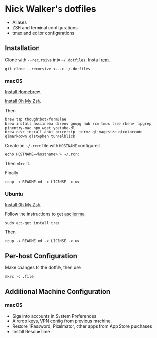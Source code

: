 # Nick Walker's dotfiles

* Aliases
* ZSH and terminal configurations
* tmux and editor configurations 

## Installation

Clone with `--recursive`  into `~/.dotfiles`. Install [rcm](https://github.com/thoughtbot/rcm).

    git clone --recursive <...> ~/.dotfiles

### macOS

[Install Homebrew](https://brew.sh).

[Install Oh My Zsh](https://github.com/robbyrussell/oh-my-zsh).

Then

    brew tap thoughtbot/formulae
    brew install asciinema direnv gnupg hub rcm tmux tree rbenv ripgrep pinentry-mac npm wget youtube-dl
    brew cask install anki betterzip iterm2 qlimagesize qlcolorcode qlmarkdown qlstephen tunnelblick

Create an `~/.rcrc` file with `HOSTNAME` configured

    echo HOSTNAME=<hostname> > ~/.rcrc

Then `mkrc` it.

Finally 

    rcup -x README.md -x LICENSE -x uw

### Ubuntu

[Install Oh My Zsh](https://github.com/robbyrussell/oh-my-zsh).

Follow the instructions to get [asciienma](https://asciinema.org/docs/installation)
    
    sudo apt-get install tree

Then

    rcup -x README.md -x LICENSE -x uw


## Per-host Configuration

Make changes to the dotfile, then use

    mkrc -o .file

## Additional Machine Configuration

### macOS

* Sign into accounts in System Preferences
* Airdrop keys, VPN config from previous machine.
* Restore 1Password, Pixelmator, other apps from App Store purchases
* Install RescueTime
